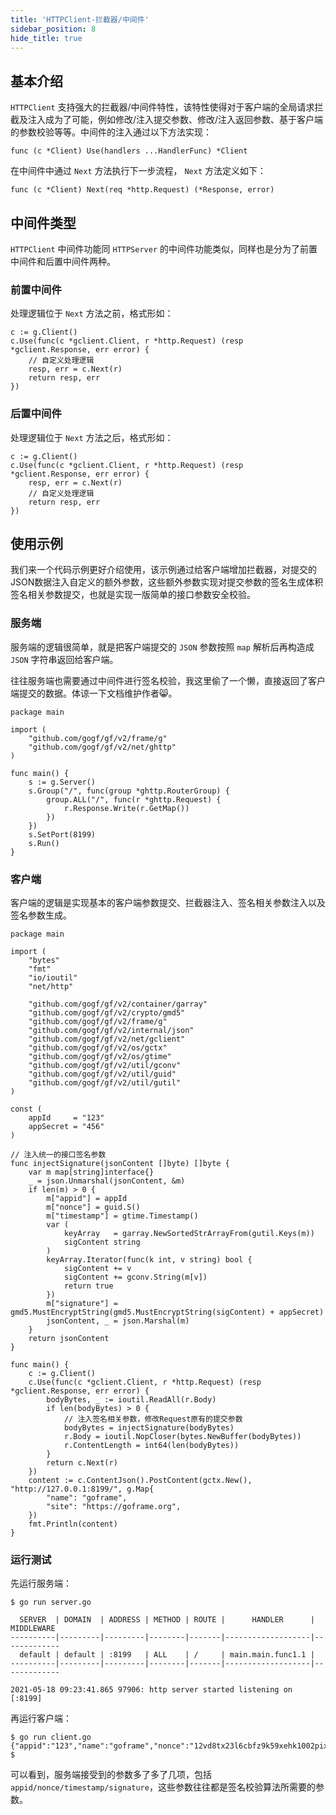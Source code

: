 ```yaml
---
title: 'HTTPClient-拦截器/中间件'
sidebar_position: 8
hide_title: true
---
```


## 基本介绍

`HTTPClient` 支持强大的拦截器/中间件特性，该特性使得对于客户端的全局请求拦截及注入成为了可能，例如修改/注入提交参数、修改/注入返回参数、基于客户端的参数校验等等。中间件的注入通过以下方法实现：

```
func (c *Client) Use(handlers ...HandlerFunc) *Client
```

在中间件中通过 `Next` 方法执行下一步流程， `Next` 方法定义如下：

```
func (c *Client) Next(req *http.Request) (*Response, error)
```

## 中间件类型

`HTTPClient` 中间件功能同 `HTTPServer` 的中间件功能类似，同样也是分为了前置中间件和后置中间件两种。

### 前置中间件

处理逻辑位于 `Next` 方法之前，格式形如：

```
c := g.Client()
c.Use(func(c *gclient.Client, r *http.Request) (resp *gclient.Response, err error) {
	// 自定义处理逻辑
	resp, err = c.Next(r)
    return resp, err
})
```

### 后置中间件

处理逻辑位于 `Next` 方法之后，格式形如：

```
c := g.Client()
c.Use(func(c *gclient.Client, r *http.Request) (resp *gclient.Response, err error) {
	resp, err = c.Next(r)
    // 自定义处理逻辑
    return resp, err
})
```

## 使用示例

我们来一个代码示例更好介绍使用，该示例通过给客户端增加拦截器，对提交的JSON数据注入自定义的额外参数，这些额外参数实现对提交参数的签名生成体积签名相关参数提交，也就是实现一版简单的接口参数安全校验。

### 服务端

服务端的逻辑很简单，就是把客户端提交的 `JSON` 参数按照 `map` 解析后再构造成 `JSON` 字符串返回给客户端。

往往服务端也需要通过中间件进行签名校验，我这里偷了一个懒，直接返回了客户端提交的数据。体谅一下文档维护作者😸。

```
package main

import (
	"github.com/gogf/gf/v2/frame/g"
	"github.com/gogf/gf/v2/net/ghttp"
)

func main() {
	s := g.Server()
	s.Group("/", func(group *ghttp.RouterGroup) {
		group.ALL("/", func(r *ghttp.Request) {
			r.Response.Write(r.GetMap())
		})
	})
	s.SetPort(8199)
	s.Run()
}
```

### 客户端

客户端的逻辑是实现基本的客户端参数提交、拦截器注入、签名相关参数注入以及签名参数生成。

```
package main

import (
	"bytes"
	"fmt"
	"io/ioutil"
	"net/http"

	"github.com/gogf/gf/v2/container/garray"
	"github.com/gogf/gf/v2/crypto/gmd5"
	"github.com/gogf/gf/v2/frame/g"
	"github.com/gogf/gf/v2/internal/json"
	"github.com/gogf/gf/v2/net/gclient"
	"github.com/gogf/gf/v2/os/gctx"
	"github.com/gogf/gf/v2/os/gtime"
	"github.com/gogf/gf/v2/util/gconv"
	"github.com/gogf/gf/v2/util/guid"
	"github.com/gogf/gf/v2/util/gutil"
)

const (
	appId     = "123"
	appSecret = "456"
)

// 注入统一的接口签名参数
func injectSignature(jsonContent []byte) []byte {
	var m map[string]interface{}
	_ = json.Unmarshal(jsonContent, &m)
	if len(m) > 0 {
		m["appid"] = appId
		m["nonce"] = guid.S()
		m["timestamp"] = gtime.Timestamp()
		var (
			keyArray   = garray.NewSortedStrArrayFrom(gutil.Keys(m))
			sigContent string
		)
		keyArray.Iterator(func(k int, v string) bool {
			sigContent += v
			sigContent += gconv.String(m[v])
			return true
		})
		m["signature"] = gmd5.MustEncryptString(gmd5.MustEncryptString(sigContent) + appSecret)
		jsonContent, _ = json.Marshal(m)
	}
	return jsonContent
}

func main() {
	c := g.Client()
	c.Use(func(c *gclient.Client, r *http.Request) (resp *gclient.Response, err error) {
		bodyBytes, _ := ioutil.ReadAll(r.Body)
		if len(bodyBytes) > 0 {
			// 注入签名相关参数，修改Request原有的提交参数
			bodyBytes = injectSignature(bodyBytes)
			r.Body = ioutil.NopCloser(bytes.NewBuffer(bodyBytes))
			r.ContentLength = int64(len(bodyBytes))
		}
		return c.Next(r)
	})
	content := c.ContentJson().PostContent(gctx.New(), "http://127.0.0.1:8199/", g.Map{
		"name": "goframe",
		"site": "https://goframe.org",
	})
	fmt.Println(content)
}
```

### 运行测试

先运行服务端：

```
$ go run server.go

  SERVER  | DOMAIN  | ADDRESS | METHOD | ROUTE |      HANDLER      | MIDDLEWARE
----------|---------|---------|--------|-------|-------------------|-------------
  default | default | :8199   | ALL    | /     | main.main.func1.1 |
----------|---------|---------|--------|-------|-------------------|-------------

2021-05-18 09:23:41.865 97906: http server started listening on [:8199]
```

再运行客户端：

```
$ go run client.go
{"appid":"123","name":"goframe","nonce":"12vd8tx23l6cbfz9k59xehk1002pixfo","signature":"578a90b67bdc63d551d6a18635307ba2","site":"https://goframe.org","timestamp":1621301076}
$
```

可以看到，服务端接受到的参数多了多了几项，包括 `appid/nonce/timestamp/signature`，这些参数往往都是签名校验算法所需要的参数。